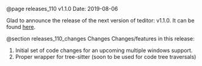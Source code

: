@page releases_110 v1.1.0
Date: 2019-08-06

Glad to announce the release of the next version of teditor: v1.1.0. It
can be found [here](https://github.com/teju85/teditor/releases/tag/1.1.0).

@section releases_110_changes Changes
Changes/features in this release:
1. Initial set of code changes for an upcoming multiple windows support.
2. Proper wrapper for tree-sitter (soon to be used for code tree traversals)
